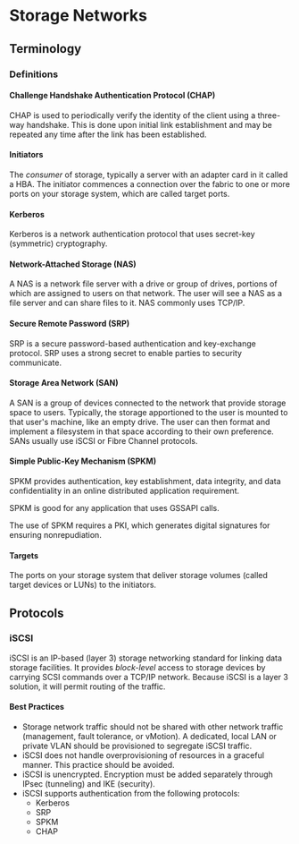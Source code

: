 # Storage Networks

## Terminology

### Definitions

#### Challenge Handshake Authentication Protocol \(CHAP\)

CHAP is used to periodically verify the identity of the client using a three-way handshake. This is done upon initial link establishment and may be repeated any time after the link has been established.

#### Initiators

The *consumer* of storage, typically a server with an adapter card in it called a HBA. The initiator commences a connection over the fabric to one or more ports on your storage system, which are called target ports.

#### Kerberos

Kerberos is a network authentication protocol that uses secret-key \(symmetric\) cryptography.

#### Network-Attached Storage \(NAS\)

A NAS is a network file server with a drive or group of drives, portions of which are assigned to users on that network. The user will see a NAS as a file server and can share files to it. NAS commonly uses TCP/IP.

#### Secure Remote Password \(SRP\)

SRP is a secure password-based authentication and key-exchange protocol. SRP uses a strong secret to enable parties to security communicate.

#### Storage Area Network \(SAN\)

A SAN is a group of devices connected to the network that provide storage space to users. Typically, the storage apportioned to the user is mounted to that user's machine, like an empty drive. The user can then format and implement a filesystem in that space according to their own preference. SANs usually use iSCSI or Fibre Channel protocols.

#### Simple Public-Key Mechanism \(SPKM\)

SPKM provides authentication, key establishment, data integrity, and data confidentiality in an online distributed application requirement.

SPKM is good for any application that uses GSSAPI calls.

The use of SPKM requires a PKI, which generates digital signatures for ensuring nonrepudiation.

#### Targets

The ports on your storage system that deliver storage volumes \(called target devices or LUNs\) to the initiators.

## Protocols

### iSCSI

iSCSI is an IP-based \(layer 3\) storage networking standard for linking data storage facilities. It provides *block-level* access to storage devices by carrying SCSI commands over a TCP/IP network. Because iSCSI is a layer 3 solution, it will permit routing of the traffic.

#### Best Practices

- Storage network traffic should not be shared with other network traffic \(management, fault tolerance, or vMotion\). A dedicated, local LAN or private VLAN should be provisioned to segregate iSCSI traffic.
- iSCSI does not handle overprovisioning of resources in a graceful manner. This practice should be avoided.
- iSCSI is unencrypted. Encryption must be added separately through IPsec \(tunneling\) and IKE \(security\).
- iSCSI supports authentication from the following protocols:
  - Kerberos
  - SRP
  - SPKM
  - CHAP